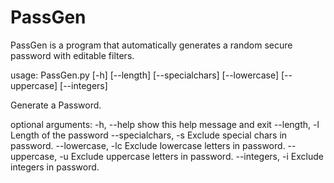 # PassGen
PassGen is a program that automatically generates a random secure password with editable filters.

usage: PassGen.py [-h] [--length] [--specialchars] [--lowercase] [--uppercase] [--integers]

Generate a Password.

optional arguments:
  -h, --help          show this help message and exit
  --length, -l        Length of the password
  --specialchars, -s  Exclude special chars in password.
  --lowercase, -lc    Exclude lowercase letters in password.
  --uppercase, -u     Exclude uppercase letters in password.
  --integers, -i      Exclude integers in password.
